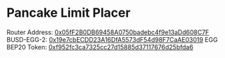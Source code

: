 # Pancake Limit Placer

Router Address: [0x05fF2B0DB69458A0750badebc4f9e13aDd608C7F](https://bscscan.com/address/0x05ff2b0db69458a0750badebc4f9e13add608c7f#code)
BUSD-EGG-2: [0x19e7cbECDD23A16DfA5573dF54d98F7CaAE03019](https://bscscan.com/address/0x19e7cbecdd23a16dfa5573df54d98f7caae03019#readContract)
EGG BEP20 Token: [0xf952fc3ca7325cc27d15885d37117676d25bfda6](https://bscscan.com/token/0xf952fc3ca7325cc27d15885d37117676d25bfda6)